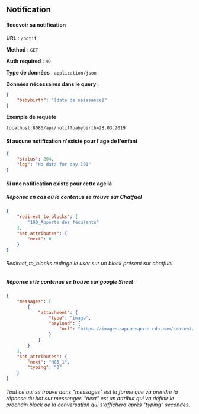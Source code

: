 ## Notification

#### Recevoir sa notification

**URL** :  `/notif`

**Method** : `GET`

**Auth required** : `NO`

**Type de données** : `application/json`

**Données nécessaires dans le query :**

```json
{
    "babybirth": "[date de naissance]"
}
```

**Exemple de requéte**

    localhost:8080/api/notif?babybirth=28.03.2019
    
#### Si aucune notification n'existe pour l'age de l'enfant

```json
{
    "status": 204,
    "log": "No data for day 191"
}
```

#### Si une notification existe pour cette age là

##### Réponse en cas où le contenus se trouve sur Chatfuel
```json
{
    "redirect_to_blocks": [
        "190_Apports des féculents"
    ],
    "set_attributes": {
        "next": 0
    }
}
```
###### Redirect_to_blocks redirige le user sur un block présent sur chatfuel 

##### Réponse si le contenus se trouve sur google Sheet

```json
{
    "messages": [
        {
            "attachment": {
                "type": "image",
                "payload": {
                    "url": "https://images.squarespace-cdn.com/content/5ad8986c1aef1ddf0db431a3/1562145641914-T0H76KBAGW6ZJN8KRO9O/biberon.png?content-type=image%2Fpng"
                }
            }
        }
    ],
    "set_attributes": {
        "next": "N85_1",
        "typing": "0"
    }
}
```
###### Tout ce qui se trouve dans "messages" est la forme que va prendre la réponse du bot sur messenger. "next" est un attribut qui va définir le prochain block de la conversation qui s'affichera après "typing" secondes.


